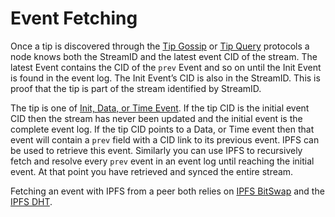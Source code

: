 # Event Fetching

Once a tip is discovered through the [Tip Gossip](tip-queries.md) or [Tip Query](tip-queries.md) protocols a node knows both the StreamID and the latest event CID of the stream. The latest Event contains the CID of the `prev` Event and so on until the Init Event is found in the event log. The Init Event’s CID is also in the StreamID. This is proof that the tip is part of the stream identified by StreamID.

The tip is one of [Init, Data, or Time Event](../streams/event-log.md). If the tip CID is the initial event CID then the stream has never been updated and the initial event is the complete event log. If the tip CID points to a Data, or Time event then that event will contain a `prev` field with a CID link to its previous event. IPFS can be used to retrieve this event. Similarly you can use IPFS to recursively fetch and resolve every `prev` event in an event log until reaching the initial event. At that point you have retrieved and synced the entire stream. 

Fetching an event with IPFS from a peer both relies on [IPFS BitSwap](https://docs.ipfs.tech/concepts/bitswap/) and the [IPFS DHT](https://docs.ipfs.tech/concepts/dht/).